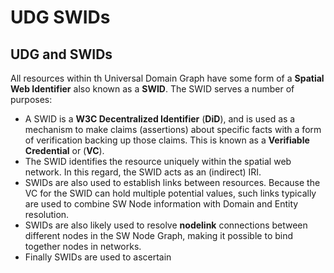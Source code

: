 # UDG SWIDs

## UDG and SWIDs

All resources within th Universal Domain Graph have some form of a __Spatial Web Identifier__ also known as a __SWID__. The SWID serves a number of purposes:

* A SWID is a __W3C Decentralized Identifier__ (__DiD__), and is used as a mechanism to make claims (assertions) about specific facts with a form of verification backing up those claims. This is known as a __Verifiable Credential__ or (__VC__).
* The SWID identifies the resource uniquely within the spatial web network. In this regard, the SWID acts as an (indirect) IRI.
* SWIDs are also used to establish links between resources. Because the VC for the SWID can hold multiple potential values, such links typically are used to combine SW Node information with Domain and Entity resolution.
* SWIDs are also likely used to resolve __nodelink__ connections between different nodes in the SW Node Graph, making it possible to bind together nodes in networks.
* Finally SWIDs are used to ascertain 

